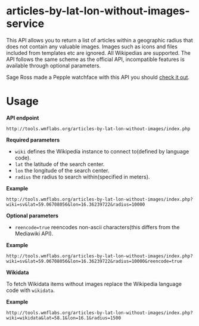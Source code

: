 # articles-by-lat-lon-without-images-service

This API allows you to return a list of articles within a geographic radius that does not contain any valuable images. Images such as icons and files included from templates etc are ignored. All Wikipedias are supported. The API follows the same scheme as the official API, incompatible features is available through optional parameters.

Sage Ross made a Pepple watchface with this API you should [check it out](http://ragesoss.com/blog/2016/11/05/diderot-a-pebble-watchface-for-finding-nearby-unillustrated-wikipedia-articles/).

# Usage

**API endpoint**
```
http://tools.wmflabs.org/articles-by-lat-lon-without-images/index.php
```

**Required parameters**

 - `wiki` defines the Wikipedia instance to connect to(defined by language code).
 - `lat` the latitude of the search center.
 - `lon` the longitude of the search center.
 - `radius` the radius to search within(specified in meters).

**Example**

```
http://tools.wmflabs.org/articles-by-lat-lon-without-images/index.php?wiki=sv&lat=59.06708056&lon=16.36239722&radius=10000
```

**Optional parameters**

 - `reencode=true` reencodes non-ascii characters(this differs from the Mediawiki API).

**Example**

```
http://tools.wmflabs.org/articles-by-lat-lon-without-images/index.php?wiki=sv&lat=59.06708056&lon=16.36239722&radius=10000&reencode=true
```

**Wikidata**

To fetch Wikidata items without images replace the Wikipedia language code with `wikidata`.

**Example**

```
http://tools.wmflabs.org/articles-by-lat-lon-without-images/index.php?wiki=wikidata&lat=58.1&lon=16.1&radius=1500
```
